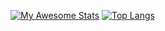 [![My Awesome Stats](https://awesome-github-stats.azurewebsites.net/user-stats/Vierdant?cardType=level&Background=0D1117&Title=FFDB51BB&Text=D5D5D5C8&Border=DD272700&Ring=FFDB51)](https://git.io/awesome-stats-card)
[![Top Langs](https://github-readme-stats.vercel.app/api/top-langs/?username=Vierdant&layout=compact)](https://github.com/anuraghazra/github-readme-stats)
